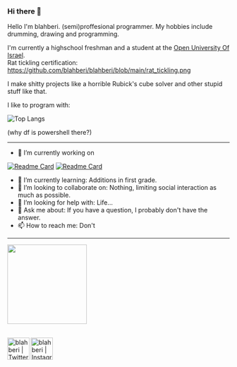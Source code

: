 ### Hi there 👋
Hello I'm blahberi. (semi)proffesional programmer.
My hobbies include drumming, drawing and programming.

I'm currently a highschool freshman and a student at the [Open University Of Israel](https://www.openu.ac.il/en/pages/default.aspx).
<br>Rat tickling certification:
https://github.com/blahberi/blahberi/blob/main/rat_tickling.png

I make shitty projects like a horrible Rubick's cube solver and other stupid stuff like that.

I like to program with:

![Top Langs](https://github-readme-stats.vercel.app/api/top-langs/?username=blahberi&theme=gruvbox)

(why df is powershell there?)
___

- 🔭 I’m currently working on

[![Readme Card](https://github-readme-stats.vercel.app/api/pin/?username=blahberi&repo=rubiks_cube&theme=gruvbox)](https://github.com/blahberi/rubiks_cube)
[![Readme Card](https://github-readme-stats.vercel.app/api/pin/?username=dropletOrg&repo=FIG&theme=gruvbox)](https://github.com/dropletOrg/FIG)
- 🌱 I’m currently learning: Additions in first grade.
- 👯 I’m looking to collaborate on: Nothing, limiting social interaction as much as possible.
- 🤔 I’m looking for help with: Life...
- 💬 Ask me about: If you have a question, I probably don't have the answer.
- 📫 How to reach me: Don't
___

<img height="180em" src="https://github-readme-stats.vercel.app/api?username=blahberi&show_icons=true&hide_border=true&&count_private=true&include_all_commits=true&theme=gruvbox" />

<br />
<br />

[<img align="left" alt="blahberi | Twitter" width="50px" src="https://cdn.jsdelivr.net/npm/simple-icons@v3/icons/twitter.svg" />][twitter]
[<img align="left" alt="blahberi | Instagram" width="50px" padding- src="https://cdn.jsdelivr.net/npm/simple-icons@v3/icons/instagram.svg" />][instagram]
<!--
**blahberi/blahberi** is a ✨ _special_ ✨ repository because its `README.md` (this file) appears on your GitHub profile.

Here are some ideas to get you started:

- 🔭 I’m currently working on ...
- 🌱 I’m currently learning ...
- 👯 I’m looking to collaborate on ...
- 🤔 I’m looking for help with ...
- 💬 Ask me about ...
- 📫 How to reach me: ...
- 😄 Pronouns: ...
- ⚡ Fun fact: ...
-->

[twitter]: https://twitter.com/blahberi
[instagram]: https://www.instagram.com/blahberi_art/
